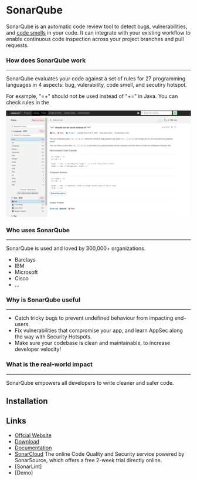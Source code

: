 SonarQube
=========

SonarQube is an automatic code review tool to detect bugs, vulnerabilities, and [code smells](https://en.wikipedia.org/wiki/Code_smell) in your code. It can integrate with your existing workflow to enable continuous code inspection across your project branches and pull requests.


### How does SonarQube work
-----------------------
SonarQube evaluates your code against a set of rules for 27 programming languages in 4 aspects: bug, vulerability, code smell, and secutiry hotspot.

For example, "=+" should not be used instead of "+=" in Java. You can check rules in the 

![rule example](./images/SonarQubeRule1.png "rule example")

### Who uses SonarQube
------------------
SonarQube is used and loved by 300,000+ organizations.
* Barclays
* IBM
* Microsoft
* Cisco
* ...
  
### Why is SonarQube useful
-----------------------
* Catch tricky bugs to prevent undefined behaviour from impacting end-users.
* Fix vulnerabilities that compromise your app, and learn AppSec along the way with Security Hotspots.
* Make sure your codebase is clean and maintainable, to increase developer velocity!

### What is the real-world impact
---------------------------------
SonarQube empowers all developers to write cleaner and safer code.

Installation
------------


Links
-----

* [Offcial Website](https://www.sonarqube.org)
* [Download](https://www.sonarqube.org/downloads/)
* [Documentation](https://docs.sonarqube.org)
* [SonarCloud](www.sonarcloud.io) The online Code Quality and Security service powered by SonarSource, which offers a free 2-week trial directly online. 
* [SonarLint]
* [Demo]

<!-- Choose Languages 
---------------
* English
* Chinese -->